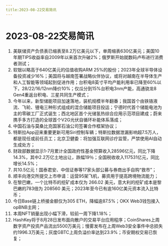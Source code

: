 ```yaml
---
title:2023-08-22交易简讯
---
```

# 2023-08-22交易简讯
1. 美联储资产负债表已缩表至8.2万亿美元以下，单周缩表630亿美元；美国10年期TIPS收益率自2009年以来首次升破2%；俄罗斯开始就数码卢布进行消费者测试；
2. 软银以略高于640亿美元的估值收购ARM 25%的股份；2023年全球半导体设备投资减少16%；美国将与越南签署战略伙伴协议，或将对越南在半导体生产和人工智能等领域起到促进作用；台积电8英寸平均产能利用率已降至60%以下，28/22/16/12nm降价10%；仅瓜分到15%台积电3nm产能，高通骁龙8 Gen4重返台积电、三星共同生产模式；
3. 今年以来，新型储能项目加速落地，装机规模半年翻番；我国首个由铁铬液流、飞轮、锂电三种形式组成的混合储能项目投运；宁德时代首个储能电池为主的零碳工厂正式诞生；西北地区首个光储氢热综合应用示范项目建成；蔚来携手多方打造的全球首个V2G光伏自循环补能体系落成；
4. 中国石油与莫桑比克国家石油公司签署合作框架协议；
5. 特斯拉App迎来重要更新可用Siri控制车辆；特斯拉数据泄漏影响超7.5万人，都是现任或前任员工；北京卫健委：将加强互联网诊疗监管，严禁使用AI自动生成处方；
6. 财政部数据显示1-7月累计全国政府性基金预算收入28596亿元，同比下降14.3%，其中2.2万亿土地出让，跌幅19％；全国税收收入117531亿元，同比增长14.5%；
7. 共10.5亿元！国泰君安、中信证券等17家头部公募与券商出手自购“救市”；
8. 顺丰向港交所提交上市申请：运营95架飞机，募资用于提高跨境物流能力；
9. 在黎巴嫩，一个比特币的挖矿成本仅为 266.02 美元，意大利的挖矿成本是黎巴嫩的783倍为 208560 美元；2023年至今已有逾160亿美元资本流入比特币；
10. 今日Base链上桥接金额仅为305 ETH，降幅逾87.5%；OKX Web3钱包接入opBNB主网；
11. 本周NFT销量出现小幅下滑，较前一周下降1.18%；
12. HashKey将于8月28日发布面向散户的交易平台应用程序；CoinShares上周数字资产投资产品流出5500万美元；慢雾发布在上周Web3安全事件中总损失约1996.3万美元；灰度GBTC上周负溢价率达到23.9%；币安期权交易已恢复；